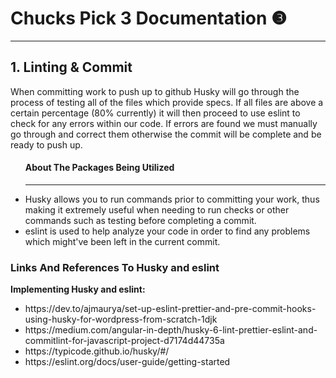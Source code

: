 <h1><b>Chucks Pick 3 Documentation  &#10104</b></h1>
<hr>
<h2> 1. Linting & Commit</h2>
<p>When committing work to push up to github Husky will go through the process of testing all of the files which provide specs. If all files are above a certain percentage (80% currently) it will then proceed to use eslint to check for any errors within our code. If errors are found we must manually go through and correct them otherwise the commit will be complete and be ready to push up.  </p>
<ul>
<h4>About The Packages Being Utilized</h4>
<hr>
<li>Husky allows you to run commands prior to committing your work, thus making it extremely useful when needing to run checks or other commands such as testing before completing a commit.</li>
<li>eslint is used to help analyze your code in order to find any problems which might've been left in the current commit.</li>
</ul>
<h3>Links And References To Husky and eslint</h3>
<p>
<b>Implementing Husky and eslint:</b>
</p>
<ul>
<li><a>https://dev.to/ajmaurya/set-up-eslint-prettier-and-pre-commit-hooks-using-husky-for-wordpress-from-scratch-1djk</a></li>
<li><a>https://medium.com/angular-in-depth/husky-6-lint-prettier-eslint-and-commitlint-for-javascript-project-d7174d44735a</a></li>
<li><a>https://typicode.github.io/husky/#/</a></li>
<li><a>https://eslint.org/docs/user-guide/getting-started</a></li>
</ul>

